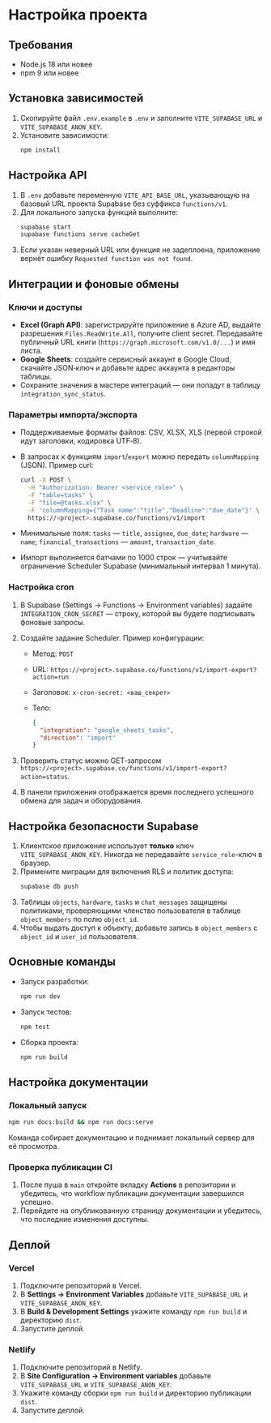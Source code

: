 # Настройка проекта

## Требования

- Node.js 18 или новее
- npm 9 или новее

## Установка зависимостей

1. Скопируйте файл `.env.example` в `.env` и заполните `VITE_SUPABASE_URL` и `VITE_SUPABASE_ANON_KEY`.
2. Установите зависимости:
   ```bash
   npm install
   ```

## Настройка API

1. В `.env` добавьте переменную `VITE_API_BASE_URL`, указывающую на базовый URL проекта Supabase без суффикса `functions/v1`.
2. Для локального запуска функций выполните:
   ```bash
   supabase start
   supabase functions serve cacheGet
   ```
3. Если указан неверный URL или функция не задеплоена, приложение вернёт ошибку `Requested function was not found`.

## Интеграции и фоновые обмены

### Ключи и доступы

- **Excel (Graph API)**: зарегистрируйте приложение в Azure AD, выдайте разрешения `Files.ReadWrite.All`, получите client secret. Передавайте публичный URL книги (`https://graph.microsoft.com/v1.0/...`) и имя листа.
- **Google Sheets**: создайте сервисный аккаунт в Google Cloud, скачайте JSON‑ключ и добавьте адрес аккаунта в редакторы таблицы.
- Сохраните значения в мастере интеграций — они попадут в таблицу `integration_sync_status`.

### Параметры импорта/экспорта

- Поддерживаемые форматы файлов: CSV, XLSX, XLS (первой строкой идут заголовки, кодировка UTF‑8).
- В запросах к функциям `import`/`export` можно передать `columnMapping` (JSON). Пример curl:

  ```bash
  curl -X POST \
    -H "Authorization: Bearer <service_role>" \
    -F "table=tasks" \
    -F "file=@tasks.xlsx" \
    -F 'columnMapping={"Task name":"title","Deadline":"due_date"}' \
    https://<project>.supabase.co/functions/v1/import
  ```

- Минимальные поля: `tasks` — `title`, `assignee`, `due_date`; `hardware` — `name`; `financial_transactions` — `amount`, `transaction_date`.
- Импорт выполняется батчами по 1000 строк — учитывайте ограничение Scheduler Supabase (минимальный интервал 1 минута).

### Настройка cron

1. В Supabase (Settings → Functions → Environment variables) задайте `INTEGRATION_CRON_SECRET` — строку, которой вы будете подписывать фоновые запросы.
2. Создайте задание Scheduler. Пример конфигурации:
   - Метод: `POST`
   - URL: `https://<project>.supabase.co/functions/v1/import-export?action=run`
   - Заголовок: `x-cron-secret: <ваш_секрет>`
   - Тело:

     ```json
     {
       "integration": "google_sheets_tasks",
       "direction": "import"
     }
     ```

3. Проверить статус можно GET‑запросом `https://<project>.supabase.co/functions/v1/import-export?action=status`.
4. В панели приложения отображается время последнего успешного обмена для задач и оборудования.

## Настройка безопасности Supabase

1. Клиентское приложение использует **только** ключ `VITE_SUPABASE_ANON_KEY`. Никогда не передавайте `service_role`-ключ в браузер.
2. Примените миграции для включения RLS и политик доступа:
   ```bash
   supabase db push
   ```
3. Таблицы `objects`, `hardware`, `tasks` и `chat_messages` защищены политиками, проверяющими членство пользователя в таблице `object_members` по полю `object_id`.
4. Чтобы выдать доступ к объекту, добавьте запись в `object_members` с `object_id` и `user_id` пользователя.

## Основные команды

- Запуск разработки:
  ```bash
  npm run dev
  ```
- Запуск тестов:
  ```bash
  npm test
  ```
- Сборка проекта:
  ```bash
  npm run build
  ```

## Настройка документации

### Локальный запуск

```bash
npm run docs:build && npm run docs:serve
```

Команда собирает документацию и поднимает локальный сервер для её просмотра.

### Проверка публикации CI

1. После пуша в `main` откройте вкладку **Actions** в репозитории и убедитесь, что workflow публикации документации завершился успешно.
2. Перейдите на опубликованную страницу документации и убедитесь, что последние изменения доступны.

## Деплой

### Vercel

1. Подключите репозиторий в Vercel.
2. В **Settings → Environment Variables** добавьте `VITE_SUPABASE_URL` и `VITE_SUPABASE_ANON_KEY`.
3. В **Build & Development Settings** укажите команду `npm run build` и директорию `dist`.
4. Запустите деплой.

### Netlify

1. Подключите репозиторий в Netlify.
2. В **Site Configuration → Environment variables** добавьте `VITE_SUPABASE_URL` и `VITE_SUPABASE_ANON_KEY`.
3. Укажите команду сборки `npm run build` и директорию публикации `dist`.
4. Запустите деплой.
